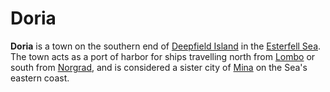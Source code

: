 # Doria

**Doria** is a town on the southern end of [Deepfield Island](../../mote/esterfell/lenya/esterfell-sea/deepfield-island.md) in the [Esterfell Sea](../../mote/esterfell/lenya/esterfell-sea/esterfell-sea.md). The town acts as a port of harbor for ships travelling north from [Lombo](lombo.md) or south from [Norgrad](norgrad.md), and is considered a sister city of [Mina](mina.md) on the Sea's eastern coast.
